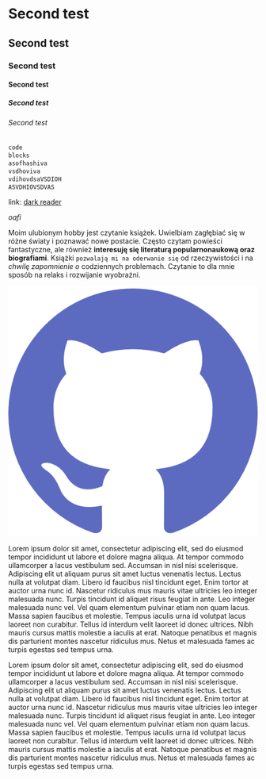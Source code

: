 # Second test
## Second test
### Second test
#### Second test
##### Second test
###### Second test

```
code
blocks
asofhashiva
vsdhoviva
vdihovdsaVSDIOH
ASVDHIOVSDVAS
```

link: [dark reader](https://github.com/darkreader/darkreader) 

*oafi*

Moim ulubionym hobby jest czytanie książek. Uwielbiam zagłębiać się w różne światy i poznawać nowe postacie.
Często czytam powieści fantastyczne, ale również **interesuję się literaturą popularnonaukową oraz biografiami**.
Książki `pozwalają mi na oderwanie się` od rzeczywistości i na *chwilę zapomnienie o* codziennych problemach.
Czytanie to dla mnie sposób na relaks i rozwijanie wyobraźni.

![alt text](assets/github-logo.png "title")

Lorem ipsum dolor sit amet, consectetur adipiscing elit, sed do eiusmod tempor incididunt ut labore et dolore magna aliqua. At tempor commodo ullamcorper a lacus vestibulum sed. Accumsan in nisl nisi scelerisque. Adipiscing elit ut aliquam purus sit amet luctus venenatis lectus. Lectus nulla at volutpat diam. Libero id faucibus nisl tincidunt eget. Enim tortor at auctor urna nunc id. Nascetur ridiculus mus mauris vitae ultricies leo integer malesuada nunc. Turpis tincidunt id aliquet risus feugiat in ante. Leo integer malesuada nunc vel. Vel quam elementum pulvinar etiam non quam lacus. Massa sapien faucibus et molestie. Tempus iaculis urna id volutpat lacus laoreet non curabitur. Tellus id interdum velit laoreet id donec ultrices. Nibh mauris cursus mattis molestie a iaculis at erat. Natoque penatibus et magnis dis parturient montes nascetur ridiculus mus. Netus et malesuada fames ac turpis egestas sed tempus urna.

Lorem ipsum dolor sit amet, consectetur adipiscing elit, sed do eiusmod tempor incididunt ut labore et dolore magna aliqua. At tempor commodo ullamcorper a lacus vestibulum sed. Accumsan in nisl nisi scelerisque. Adipiscing elit ut aliquam purus sit amet luctus venenatis lectus. Lectus nulla at volutpat diam. Libero id faucibus nisl tincidunt eget. Enim tortor at auctor urna nunc id. Nascetur ridiculus mus mauris vitae ultricies leo integer malesuada nunc. Turpis tincidunt id aliquet risus feugiat in ante. Leo integer malesuada nunc vel. Vel quam elementum pulvinar etiam non quam lacus. Massa sapien faucibus et molestie. Tempus iaculis urna id volutpat lacus laoreet non curabitur. Tellus id interdum velit laoreet id donec ultrices. Nibh mauris cursus mattis molestie a iaculis at erat. Natoque penatibus et magnis dis parturient montes nascetur ridiculus mus. Netus et malesuada fames ac turpis egestas sed tempus urna.
